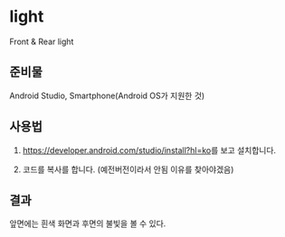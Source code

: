 # light
Front &amp; Rear light
## 준비물
Android Studio, Smartphone(Android OS가 지원한 것)

## 사용법
1. <https://developer.android.com/studio/install?hl=ko>를 보고 설치합니다.</br>

2. 코드를 복사를 합니다. (예전버전이라서 안됨 이유를 찾아야겠음)

## 결과
앞면에는 흰색 화면과 후면의 불빛을 볼 수 있다.
